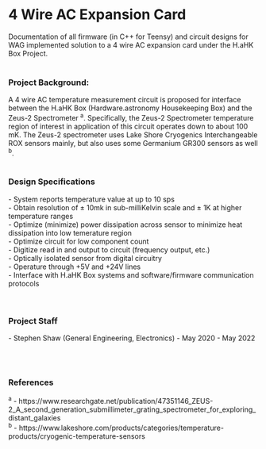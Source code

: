 <h1>4 Wire AC Expansion Card</h1>

Documentation of all firmware (in C++ for Teensy) and circuit designs for WAG implemented solution to a 4 wire AC expansion card under the H.aHK Box Project.
<br><br>

<h3>Project Background:</h3>

A 4 wire AC temperature measurement circuit is proposed for interface between the H.aHK Box (Hardware.astronomy Housekeeping Box) and the Zeus-2 Spectrometer <sup>a</sup>. Specifically, the Zeus-2 Spectrometer temperature region of interest in application of this circuit operates down to about 100 mK. The Zeus-2 spectrometer uses Lake Shore Cryogenics Interchangeable ROX sensors mainly, but also uses some Germanium GR300 sensors as well <sup>b</sup>.
<br><br>
<h3>Design Specifications</h3>
- System reports temperature value at up to 10 sps <br>
- Obtain resolution of &#177; 10mk in sub-milliKelvin scale and &#177; 1K at higher temperature ranges <br>
- Optimize (minimize) power dissipation across sensor to minimize heat dissipation into low temerature region <br>
- Optimize circuit for low component count <br>
- Digitize read in and output to circuit (frequency output, etc.) <br>
- Optically isolated sensor from digital circuitry <br>
- Operature through +5V and +24V lines <br>
- Interface with H.aHK Box systems and software/firmware communication protocols <br>
<br><br>

<h3>Project Staff</h3>
- Stephen Shaw (General Engineering, Electronics)
    - May 2020 - May 2022

<br><br>
<h3>References</h3>
<sup>a</sup> - https://www.researchgate.net/publication/47351146_ZEUS-2_A_second_generation_submillimeter_grating_spectrometer_for_exploring_distant_galaxies
<br>
<sup>b</sup> - https://www.lakeshore.com/products/categories/temperature-products/cryogenic-temperature-sensors
